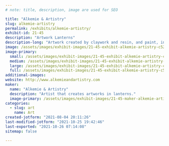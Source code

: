 ```yaml
---
# note: title, description, image are used for SEO

title: "Alkemie & Artistry"
slug: alkemie-artistry
permalink: /exhibits/alkemie-artistry/
exhibit-id: 21-45
description: "Artwork Lanterns"
description-long: "Artwork created by claywork and resin, and paint, inside of a lantern and lit with led lights."
image: /assets/images/exhibit-images/21-45-exhibit-alkemie-artistry-c526d3d8-5bee-40f6-91ae-383ccf85ad89-large.jpeg
image-primary: 
  small: /assets/images/exhibit-images/21-45-exhibit-alkemie-artistry-c526d3d8-5bee-40f6-91ae-383ccf85ad89-small.jpeg
  medium: /assets/images/exhibit-images/21-45-exhibit-alkemie-artistry-c526d3d8-5bee-40f6-91ae-383ccf85ad89-medium.jpeg
  large: /assets/images/exhibit-images/21-45-exhibit-alkemie-artistry-c526d3d8-5bee-40f6-91ae-383ccf85ad89-large.jpeg
  full: /assets/images/exhibit-images/21-45-exhibit-alkemie-artistry-c526d3d8-5bee-40f6-91ae-383ccf85ad89-full.jpeg
additional-images: 
website: http://www.alkemieandartistry.com
maker: 
  name: "Alkemie & Artistry"
  description: "Artist that creates artworks in lanterns."
  image-primary: /assets/images/exhibit-images/21-45-maker-alkemie-artistry-f91236df-aad8-45a6-b41a-698cfe70f617-medium.jpeg
categories: 
  - slug: art
    name: Art
created-jotform: "2021-08-04 20:11:26"
last-modified-jotform: "2021-10-25 19:42:46"
last-exported: "2021-10-26 07:14:08"
sitemap: false

---
```

